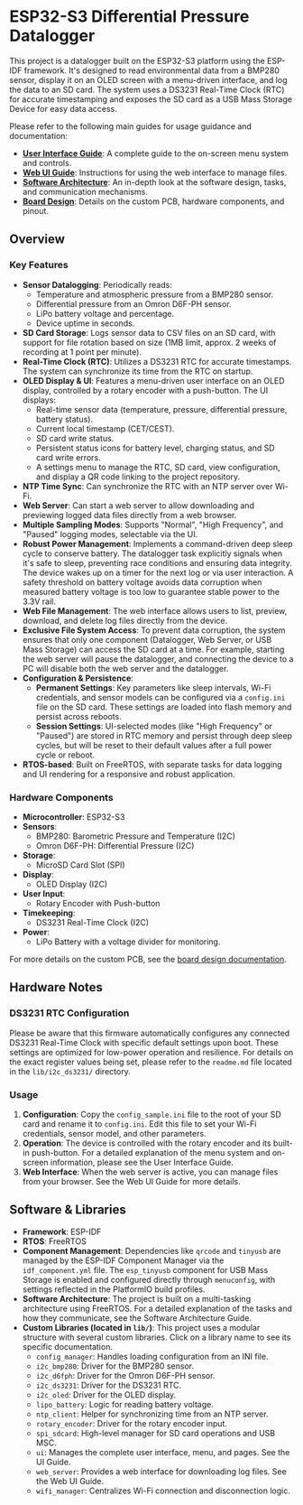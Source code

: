# ESP32-S3 Differential Pressure Datalogger

This project is a datalogger built on the ESP32-S3 platform using the ESP-IDF framework. It's designed to read environmental data from a BMP280 sensor, display it on an OLED screen with a menu-driven interface, and log the data to an SD card. The system uses a DS3231 Real-Time Clock (RTC) for accurate timestamping and exposes the SD card as a USB Mass Storage Device for easy data access.

Please refer to the following main guides for usage guidance and documentation:

*   **[User Interface Guide](UI_GUIDE.md)**: A complete guide to the on-screen menu system and controls.
*   **[Web UI Guide](WEB_UI.md)**: Instructions for using the web interface to manage files.
*   **[Software Architecture](SOFTWARE_ARCHITECTURE.md)**: An in-depth look at the software design, tasks, and communication mechanisms.
*   **[Board Design](BOARD_DESIGN.md)**: Details on the custom PCB, hardware components, and pinout.

## Overview
 

### Key Features

*   **Sensor Datalogging**: Periodically reads:
    *   Temperature and atmospheric pressure from a BMP280 sensor.
    *   Differential pressure from an Omron D6F-PH sensor.
    *   LiPo battery voltage and percentage. 
    *   Device uptime in seconds.
*   **SD Card Storage**: Logs sensor data to CSV files on an SD card, with support for file rotation based on size (1MB limit, approx. 2 weeks of recording at 1 point per minute).
*   **Real-Time Clock (RTC)**: Utilizes a DS3231 RTC for accurate timestamps. The system can synchronize its time from the RTC on startup.
*   **OLED Display & UI**: Features a menu-driven user interface on an OLED display, controlled by a rotary encoder with a push-button. The UI displays:
    *   Real-time sensor data (temperature, pressure, differential pressure, battery status).
    *   Current local timestamp (CET/CEST).
    *   SD card write status.
    *   Persistent status icons for battery level, charging status, and SD card write errors.
    *   A settings menu to manage the RTC, SD card, view configuration, and display a QR code linking to the project repository.
*   **NTP Time Sync**: Can synchronize the RTC with an NTP server over Wi-Fi.
*   **Web Server**: Can start a web server to allow downloading and previewing logged data files directly from a web browser.
*   **Multiple Sampling Modes**: Supports "Normal", "High Frequency", and "Paused" logging modes, selectable via the UI.
*   **Robust Power Management**: Implements a command-driven deep sleep cycle to conserve battery. The datalogger task explicitly signals when it's safe to sleep, preventing race conditions and ensuring data integrity. The device wakes up on a timer for the next log or via user interaction. A safety threshold on battery voltage avoids data corruption when measured battery voltage is too low to guarantee stable power to the 3.3V rail.
*   **Web File Management**: The web interface allows users to list, preview, download, and delete log files directly from the device.
*   **Exclusive File System Access**: To prevent data corruption, the system ensures that only one component (Datalogger, Web Server, or USB Mass Storage) can access the SD card at a time. For example, starting the web server will pause the datalogger, and connecting the device to a PC will disable both the web server and the datalogger.
*   **Configuration & Persistence**:
    *   **Permanent Settings**: Key parameters like sleep intervals, Wi-Fi credentials, and sensor models can be configured via a `config.ini` file on the SD card. These settings are loaded into flash memory and persist across reboots.
    *   **Session Settings**: UI-selected modes (like "High Frequency" or "Paused") are stored in RTC memory and persist through deep sleep cycles, but will be reset to their default values after a full power cycle or reboot.
*   **RTOS-based**: Built on FreeRTOS, with separate tasks for data logging and UI rendering for a responsive and robust application.

### Hardware Components

*   **Microcontroller**: ESP32-S3
*   **Sensors**:
    *   BMP280: Barometric Pressure and Temperature (I2C)
    *   Omron D6F-PH: Differential Pressure (I2C)
*   **Storage**:
    *   MicroSD Card Slot (SPI)
*   **Display**:
    *   OLED Display (I2C)
*   **User Input**:
    *   Rotary Encoder with Push-button
*   **Timekeeping**:
    *   DS3231 Real-Time Clock (I2C)
*   **Power**:
    *   LiPo Battery with a voltage divider for monitoring.

For more details on the custom PCB, see the [board design documentation](BOARD_DESIGN.md).

## Hardware Notes

### DS3231 RTC Configuration

Please be aware that this firmware automatically configures any connected DS3231 Real-Time Clock with specific default settings upon boot. These settings are optimized for low-power operation and resilience. For details on the exact register values being set, please refer to the `readme.md` file located in the `lib/i2c_ds3231/` directory.


### Usage

1.  **Configuration**: Copy the `config_sample.ini` file to the root of your SD card and rename it to `config.ini`. Edit this file to set your Wi-Fi credentials, sensor model, and other parameters.
2.  **Operation**: The device is controlled with the rotary encoder and its built-in push-button. For a detailed explanation of the menu system and on-screen information, please see the User Interface Guide.
3.  **Web Interface**: When the web server is active, you can manage files from your browser. See the Web UI Guide for more details.
## Software & Libraries

*   **Framework**: ESP-IDF
*   **RTOS**: FreeRTOS
*   **Component Management**: Dependencies like `qrcode` and `tinyusb` are managed by the ESP-IDF Component Manager via the `idf_component.yml` file. The `esp_tinyusb` component for USB Mass Storage is enabled and configured directly through `menuconfig`, with settings reflected in the PlatformIO build profiles.
*   **Software Architecture**: The project is built on a multi-tasking architecture using FreeRTOS. For a detailed explanation of the tasks and how they communicate, see the Software Architecture Guide.
*   **Custom Libraries (located in `lib/`)**: This project uses a modular structure with several custom libraries. Click on a library name to see its specific documentation.
    *   `config_manager`: Handles loading configuration from an INI file.
    *   `i2c_bmp280`: Driver for the BMP280 sensor.
    *   `i2c_d6fph`: Driver for the Omron D6F-PH sensor.
    *   `i2c_ds3231`: Driver for the DS3231 RTC.
    *   `i2c_oled`: Driver for the OLED display.
    *   `lipo_battery`: Logic for reading battery voltage.
    *   `ntp_client`: Helper for synchronizing time from an NTP server.
    *   `rotary_encoder`: Driver for the rotary encoder input.
    *   `spi_sdcard`: High-level manager for SD card operations and USB MSC.
    *   `ui`: Manages the complete user interface, menu, and pages. See the UI Guide.
    *   `web_server`: Provides a web interface for downloading log files. See the Web UI Guide.
    *   `wifi_manager`: Centralizes Wi-Fi connection and disconnection logic.
